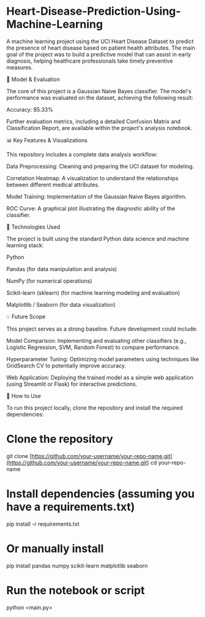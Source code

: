 # Heart-Disease-Prediction-Using-Machine-Learning
A machine learning project using the UCI Heart Disease Dataset to predict the presence of heart disease based on patient health attributes. The main goal of the project was to build a predictive model that can assist in early diagnosis, helping healthcare professionals take timely preventive measures.


🚀 Model & Evaluation

The core of this project is a Gaussian Naive Bayes classifier. The model's performance was evaluated on the dataset, achieving the following result:

Accuracy: 85.33%

Further evaluation metrics, including a detailed Confusion Matrix and Classification Report, are available within the project's analysis notebook.

📊 Key Features & Visualizations

This repository includes a complete data analysis workflow:

Data Preprocessing: Cleaning and preparing the UCI dataset for modeling.

Correlation Heatmap: A visualization to understand the relationships between different medical attributes.

Model Training: Implementation of the Gaussian Naive Bayes algorithm.

ROC Curve: A graphical plot illustrating the diagnostic ability of the classifier.

🔧 Technologies Used

The project is built using the standard Python data science and machine learning stack:

Python

Pandas (for data manipulation and analysis)

NumPy (for numerical operations)

Scikit-learn (sklearn) (for machine learning modeling and evaluation)

Matplotlib / Seaborn (for data visualization)

💡 Future Scope

This project serves as a strong baseline. Future development could include:

Model Comparison: Implementing and evaluating other classifiers (e.g., Logistic Regression, SVM, Random Forest) to compare performance.

Hyperparameter Tuning: Optimizing model parameters using techniques like GridSearch CV to potentially improve accuracy.

Web Application: Deploying the trained model as a simple web application (using Streamlit or Flask) for interactive predictions.

📂 How to Use

To run this project locally, clone the repository and install the required dependencies:

# Clone the repository
git clone [https://github.com/your-username/your-repo-name.git](https://github.com/your-username/your-repo-name.git)
cd your-repo-name

# Install dependencies (assuming you have a requirements.txt)
pip install -r requirements.txt

# Or manually install
pip install pandas numpy scikit-learn matplotlib seaborn

# Run the notebook or script
python <main.py>

